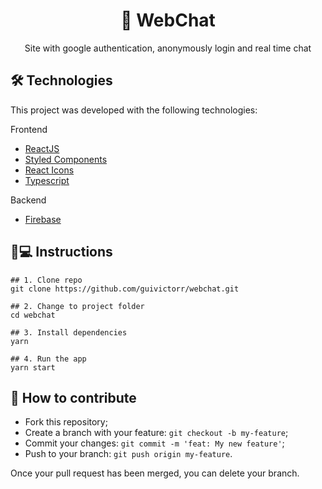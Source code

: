 <h1 align='center'>💬 WebChat</h1>
<p align='center'>Site with google authentication, anonymously login and real time chat</p>

## 🛠 Technologies

This project was developed with the following technologies:

Frontend
- [ReactJS](https://pt-br.reactjs.org)
- [Styled Components](styled-components.com/)
- [React Icons](https://react-icons.github.io/react-icons/)
- [Typescript](typescriptlang.org/)

Backend
- [Firebase](https://firebase.google.com/)

## 📱💻 Instructions

```
## 1. Clone repo
git clone https://github.com/guivictorr/webchat.git

## 2. Change to project folder
cd webchat

## 3. Install dependencies
yarn

## 4. Run the app
yarn start
```

## 🤔 How to contribute

- Fork this repository;
- Create a branch with your feature: `git checkout -b my-feature`;
- Commit your changes: `git commit -m 'feat: My new feature'`;
- Push to your branch: `git push origin my-feature`.

Once your pull request has been merged, you can delete your branch.

